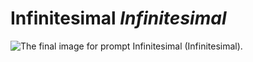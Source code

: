 Infinitesimal *Infinitesimal*
=============================

![The final image for prompt Infinitesimal
(Infinitesimal).](/assets/04-stockholm.jpg)
